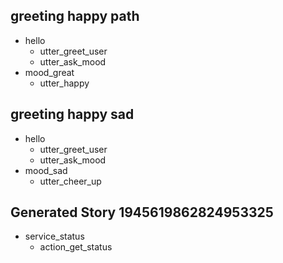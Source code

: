 ## greeting happy path
* hello
    - utter_greet_user
    - utter_ask_mood
* mood_great
    - utter_happy

## greeting happy sad
* hello
    - utter_greet_user
    - utter_ask_mood
* mood_sad
    - utter_cheer_up

## Generated Story 1945619862824953325
* service_status
    - action_get_status